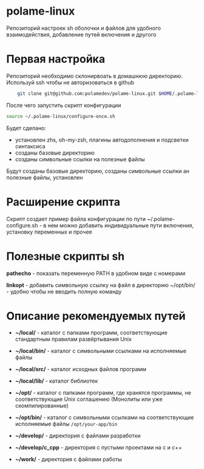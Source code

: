 # polame-linux

Репозиторий настроек sh оболочки и файлов для удобного взаимодействия, добавление путей включения и другого

# Первая настройка

Репозиторий необходимо склонирвоать в домашнюю директорию. Используй ssh чтобы не авторизоваться в github

```sh
    git clone git@github.com:polamedev/polame-linux.git $HOME/.polame-linux
```

После чего запустить скрипт конфигурации 

```sh
source ~/.polame-linux/configure-once.sh
```

Будет сделано:

- установлен zhs, oh-my-zsh, плагины автодополнения и подсветки синтаксиса
- созданы базовые директорию
- созданы символьные ссылки на полезные файлы

Будут созданы базовые директорию, созданы символьные ссылки ан полезные файлы, установлен 

# Расширение скрипта

Скрипт создает пример файла конфигурации по пути ~/.polame-configure.sh - в нем можно добавить индивидуальные пути включения, установку переменных и прочее

# Полезные скрипты sh

**pathecho** - показать переменную PATH в удобном виде с номерами

**linkopt** - добавить символьную ссылку на файл в директорию ~/opt/bin/ - удобно чтобы не вводить полную команду

# Описание рекомендуемых путей

- **~/local/** - каталог с папками программ, соответствующие стандартным правилам развёртывания Unix
- **~/local/bin/** - каталог с символьными ссылками на исполняемые файлы
- **~/local/src/** - каталог исходных файлов программ
- **~/local/lib/** - каталог библиотек

- **~/opt/** - каталог с папками программ, где хранятся программы, не соответствующие Unix соглашению (Монолиты или уже скомпилированные)
- **~/opt/bin/** - каталог с символьными ссылками на соответствующие исполняемые файлы `/opt/your-app/bin`

- **~/develop/** - директория с файлами разработки
- **~/develop/c_cpp** - директория с пустыми проектами на c и c++
- **~/work/** - директория с файлами работы